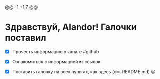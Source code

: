 @@ -1 +1,7 @@
# Здравствуй, Alandor! Галочки поставил

- [x] Прочесть информацию в канале #github

- [x] Ознакомиться с информацией из ссылок

- [x] Поставить галочку на всех пунктах, как здесь (см. README.md) 😉

